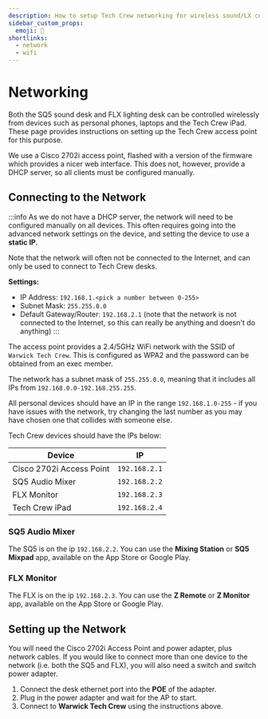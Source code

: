 ```yaml
---
description: How to setup Tech Crew networking for wireless sound/LX control.
sidebar_custom_props:
  emoji: 🛜
shortlinks:
  - network
  - wifi
---
```

# Networking

Both the SQ5 sound desk and FLX lighting desk can be controlled wirelessly from devices such as personal phones, laptops
and the Tech Crew iPad. These page provides instructions on setting up the Tech Crew access point for this purpose.

We use a Cisco 2702i access point, flashed with a version of the firmware which provides a nicer web interface. This 
does not, however, provide a DHCP server, so all clients must be configured manually.

## Connecting to the Network
:::info
As we do not have a DHCP server, the network will need to be configured manually on all devices. This often requires 
going into the advanced network settings on the device, and setting the device to use a **static IP.**

Note that the network will often not be connected to the Internet, and can only be used to connect to Tech Crew desks.

**Settings:**
* IP Address: `192.168.1.<pick a number between 0-255>`
* Subnet Mask: `255.255.0.0`
* Default Gateway/Router: `192.168.2.1` (note that the network is not connected to the Internet, so this can 
  really be anything and doesn't do anything)
:::

The access point provides a 2.4/5GHz WiFi network with the SSID of `Warwick Tech Crew`. This is configured as WPA2 
and the password can be obtained from an exec member.

The network has a subnet mask of `255.255.0.0`, meaning that it includes all IPs from `192.168.0.0-192.168.255.255`.

All personal devices should have an IP in the range `192.168.1.0-255` - if you have issues with the network, try 
changing the last number as you may have chosen one that collides with someone else.

Tech Crew devices should have the IPs below:

| Device                   | IP            |
|--------------------------|---------------|
| Cisco 2702i Access Point | `192.168.2.1` |
| SQ5 Audio Mixer          | `192.168.2.2` |
| FLX Monitor              | `192.168.2.3` |
| Tech Crew iPad           | `192.168.2.4` |

### SQ5 Audio Mixer
The SQ5 is on the ip `192.168.2.2`. You can use the **Mixing Station** or **SQ5 Mixpad** app, available on the App Store
or Google Play.

### FLX Monitor
The FLX is on the ip `192.168.2.3`. You can use the **Z Remote** or **Z Monitor** app, available on the App Store or
Google Play.

## Setting up the Network

You will need the Cisco 2702i Access Point and power adapter, plus network cables. If you would like to connect more 
than one device to the network (i.e. both the SQ5 and FLX), you will also need a switch and switch power adapter.

1. Connect the desk ethernet port into the **POE** of the adapter.
2. Plug in the power adapter and wait for the AP to start.
3. Connect to **Warwick Tech Crew** using the instructions above.